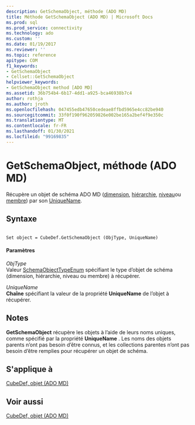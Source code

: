 ```yaml
---
description: GetSchemaObject, méthode (ADO MD)
title: Méthode GetSchemaObject (ADO MD) | Microsoft Docs
ms.prod: sql
ms.prod_service: connectivity
ms.technology: ado
ms.custom: ''
ms.date: 01/19/2017
ms.reviewer: ''
ms.topic: reference
apitype: COM
f1_keywords:
- GetSchemaObject
- Cellset::GetSchemaObject
helpviewer_keywords:
- GetSchemaObject method [ADO MD]
ms.assetid: 36b754b4-6b17-4dd1-a925-bca46938b7c4
author: rothja
ms.author: jroth
ms.openlocfilehash: 047455edb47650cedeae8ffbd5965e4cc82be940
ms.sourcegitcommit: 33f0f190f962059826e002be165a2bef4f9e350c
ms.translationtype: MT
ms.contentlocale: fr-FR
ms.lasthandoff: 01/30/2021
ms.locfileid: "99169835"
---
```

# <a name="getschemaobject-method-ado-md"></a>GetSchemaObject, méthode (ADO MD)
Récupère un objet de schéma ADO MD ([dimension](./dimension-object-ado-md.md), [hiérarchie](./hierarchy-object-ado-md.md), [niveau](./level-object-ado-md.md)ou [membre](./member-object-ado-md.md)) par son [UniqueName](./uniquename-property-ado-md.md).  
  
## <a name="syntax"></a>Syntaxe  
  
```  
  
Set object = CubeDef.GetSchemaObject (ObjType, UniqueName)  
```  
  
#### <a name="parameters"></a>Paramètres  
 *ObjType*  
 Valeur [SchemaObjectTypeEnum](./schemaobjecttypeenum.md) spécifiant le type d’objet de schéma (dimension, hiérarchie, niveau ou membre) à récupérer.  
  
 *UniqueName*  
 **Chaîne** spécifiant la valeur de la propriété **UniqueName** de l’objet à récupérer.  
  
## <a name="remarks"></a>Notes  
 **GetSchemaObject** récupère les objets à l’aide de leurs noms uniques, comme spécifié par la propriété **UniqueName** . Les noms des objets parents n’ont pas besoin d’être connus, et les collections parentes n’ont pas besoin d’être remplies pour récupérer un objet de schéma.  
  
## <a name="applies-to"></a>S'applique à  
 [CubeDef, objet (ADO MD)](./cubedef-object-ado-md.md)  
  
## <a name="see-also"></a>Voir aussi  
 [CubeDef, objet (ADO MD)](./cubedef-object-ado-md.md)